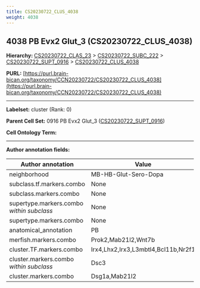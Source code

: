 ```yaml
---
title: CS20230722_CLUS_4038
weight: 4038
---
```

## 4038 PB Evx2 Glut_3 (CS20230722_CLUS_4038)
<b>Hierarchy: </b>
[CS20230722_CLAS_23](../CS20230722_CLAS_23) >
[CS20230722_SUBC_222](../CS20230722_SUBC_222) >
[CS20230722_SUPT_0916](../CS20230722_SUPT_0916) >
[CS20230722_CLUS_4038](../CS20230722_CLUS_4038)

**PURL:** [https://purl.brain-bican.org/taxonomy/CCN20230722/CS20230722_CLUS_4038](https://purl.brain-bican.org/taxonomy/CCN20230722/CS20230722_CLUS_4038)

---


**Labelset:** cluster (Rank: 0)

**Parent Cell Set:** 0916 PB Evx2 Glut_3 ([CS20230722_SUPT_0916](../CS20230722_SUPT_0916))



**Cell Ontology Term:** 

[MARKER GENES.]: #


---

[TRANSFERRED ANNOTATIONS.]: #


[AUTHOR ANNOTATION FIELDS.]: #


**Author annotation fields:**

| Author annotation | Value |
|-------------------|-------|
|neighborhood|MB-HB-Glut-Sero-Dopa|
|subclass.tf.markers.combo|None|
|subclass.markers.combo|None|
|supertype.markers.combo _within subclass_|None|
|supertype.markers.combo|None|
|anatomical_annotation|PB|
|merfish.markers.combo|Prok2,Mab21l2,Wnt7b|
|cluster.TF.markers.combo|Irx4,Lhx2,Irx3,L3mbtl4,Bcl11b,Nr2f1|
|cluster.markers.combo _within subclass_|Dsc3|
|cluster.markers.combo|Dsg1a,Mab21l2|
